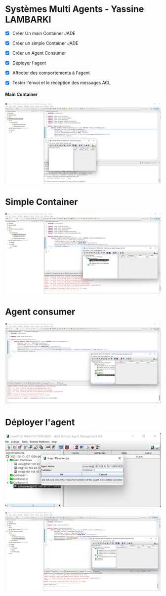 # Systèmes Multi Agents  - Yassine LAMBARKI


- [x] Créer Un main Container JADE
- [x] Créer un simple Container JADE
- [x] Créer un Agent Consumer
- [x] Déployer l'agent
- [x] Affecter des comportements à l'agent
- [x] Tester l'envoi et le réception des messages ACL



#### Main Container  

![jade](/images/1.png.jpg)


# Simple Container

![AgentContainer](/images/2.jpg)

# Agent consumer

![consumerContainer](/images/consumer.jpg)

# Déployer l'agent

![consumerContainer](/images/deployerAgent.jpg)

![consumerContainer](/images/afterMigration.jpg)


